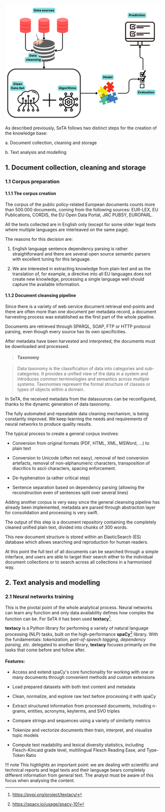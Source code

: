 
![Screenshot](../img/machine_learning_icons.png)



As described previously, SeTA follows two distinct steps for the creation of the knowledge base: 

a. Document collection, cleaning and storage 

b. Text analysis and modelling 


## 1. Document collection, cleaning and storage

### 1.1 Corpus preparation

#### 1.1.1 The corpus creation
The corpus of the public policy-related European documents counts more than 500.000 documents, coming from the following sources: EUR-LEX, EU Publications, CORDIS, the EU Open Data Portal, JRC PUBSY, EUROPARL.

All the texts collected are in English only (except for some older legal texts where multiple languages are interleaved on the same page). 

The reasons for this decision are:

1. English language sentence dependency parsing is rather straightforward and there are several open source semantic parsers with excellent tuning for this language.

2. We are interested in extracting knowledge from plain text and as the translation of, for example, a directive into all EU languages does not create new knowledge, processing a single language well should capture the available information.


#### 1.1.2 Document cleansing pipeline
Since there is a variety of web service document retrieval end-points and there are often more than one document per metadata record, a document harvesting process was established as the first part of the whole pipeline. 

Documents are retrieved through SPARQL, SOAP, FTP or HTTP protocol parsing, even though every source has its own specificities.

After metadata have been harvested and interpreted, the documents must be downloaded and processed. 

> #### Taxonomy

> Data taxonomy is the classification of data into categories and sub-categories. It provides a unified view of the data in a system and introduces common terminologies and semantics across multiple systems. Taxonomies represent the formal structure of classes or types of objects within a domain.

In SeTA, the received metadata from the datasources can be reconfigured, thanks to the dynamic generation of data taxonomy.


The fully automated and repeatable data cleaning mechanism, is being constantly improved. We keep learning the needs and requirements of neural networks to produce quality results. 

The typical process to create a general corpus involves:

- Conversion from original formats (PDF, HTML, XML, MSWord, …) to plain text

- Conversion to Unicode (often not easy), removal of text conversion artefacts, removal of non-alphanumeric characters, transposition of diacritics to ascii characters, spacing enforcement.

- De-hyphenation (a rather critical step)

- Sentence separation based on dependency parsing (allowing the reconstruction even of sentences split over several lines)


Adding another corpus is very easy since the general cleansing pipeline has already been implemented, metadata are parsed through abstraction layer for consolidation and processing is very swift.

The output of this step is a document repository containing the completely cleaned unified plain text, divided into chunks of 300 words. 

This new document structure is stored within an ElasticSearch (ES) database which allows searching and reproduction for human readers. 

At this point the full text of all documents can be searched through a simple interface, and users are able to target their search either to the individual document collections or to search across all collections in a harmonised way.

## 2.	Text analysis and modelling 

### 2.1 Neural networks training

This is the pivotal point of the whole analytical process. Neural networks can learn any function and only data availability defines how complex the function can be.  For SeTA it has been used **textacy**[^1].

**textacy** is a Python library for performing a variety of natural language processing (NLP) tasks, built on the high-performance **spaCy**[^2] library. With the fundamentals: *tokenization, part-of-speech tagging, dependency parsing, etc.* delegated to another library, **textacy** focuses primarily on the tasks that come before and follow after.

#### Features:

* Access and extend spaCy's core functionality for working with one or many documents through convenient methods and custom extensions

* Load prepared datasets with both text content and metadata

* Clean, normalize, and explore raw text before processing it with spaCy

* Extract structured information from processed documents, including n-grams, entities, acronyms, keyterms, and SVO triples

* Compare strings and sequences using a variety of similarity metrics

* Tokenize and vectorize documents then train, interpret, and visualize topic models

* Compute text readability and lexical diversity statistics, including Flesch-Kincaid grade level, multilingual Flesch Reading Ease, and Type-Token Ratio



!!! note
    This highlights an important point: we are dealing with scientific and technical reports and legal texts and their language bears completely different information from general text. The analyst must be aware of this focus when analysing the content.




[^1]: https://pypi.org/project/textacy/
[^2]: https://spacy.io/usage/spacy-101





